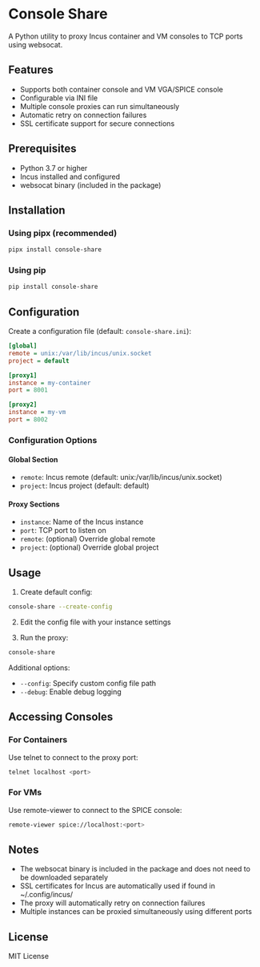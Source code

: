 # Console Share

A Python utility to proxy Incus container and VM consoles to TCP ports using websocat.

## Features

- Supports both container console and VM VGA/SPICE console
- Configurable via INI file
- Multiple console proxies can run simultaneously
- Automatic retry on connection failures
- SSL certificate support for secure connections

## Prerequisites

- Python 3.7 or higher
- Incus installed and configured
- websocat binary (included in the package)

## Installation

### Using pipx (recommended)

```bash
pipx install console-share
```

### Using pip

```bash
pip install console-share
```

## Configuration

Create a configuration file (default: `console-share.ini`):

```ini
[global]
remote = unix:/var/lib/incus/unix.socket
project = default

[proxy1]
instance = my-container
port = 8001

[proxy2]
instance = my-vm
port = 8002
```

### Configuration Options

#### Global Section
- `remote`: Incus remote (default: unix:/var/lib/incus/unix.socket)
- `project`: Incus project (default: default)

#### Proxy Sections
- `instance`: Name of the Incus instance
- `port`: TCP port to listen on
- `remote`: (optional) Override global remote
- `project`: (optional) Override global project

## Usage

1. Create default config:
```bash
console-share --create-config
```

2. Edit the config file with your instance settings

3. Run the proxy:
```bash
console-share
```

Additional options:
- `--config`: Specify custom config file path
- `--debug`: Enable debug logging

## Accessing Consoles

### For Containers
Use telnet to connect to the proxy port:
```bash
telnet localhost <port>
```

### For VMs
Use remote-viewer to connect to the SPICE console:
```bash
remote-viewer spice://localhost:<port>
```

## Notes

- The websocat binary is included in the package and does not need to be downloaded separately
- SSL certificates for Incus are automatically used if found in ~/.config/incus/
- The proxy will automatically retry on connection failures
- Multiple instances can be proxied simultaneously using different ports

## License

MIT License
